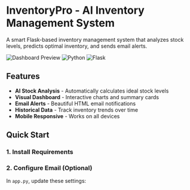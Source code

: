 # InventoryPro - AI Inventory Management System

A smart Flask-based inventory management system that analyzes stock levels, predicts optimal inventory, and sends email alerts.

![Dashboard Preview](https://img.shields.io/badge/Status-Production%20Ready-brightgreen)
![Python](https://img.shields.io/badge/Python-3.7%2B-blue)
![Flask](https://img.shields.io/badge/Flask-2.0%2B-lightgrey)

## Features

- **AI Stock Analysis** - Automatically calculates ideal stock levels
- **Visual Dashboard** - Interactive charts and summary cards
- **Email Alerts** - Beautiful HTML email notifications
- **Historical Data** - Track inventory trends over time
- **Mobile Responsive** - Works on all devices

## Quick Start

### 1. Install Requirements

### 2. Configure Email (Optional)
In `app.py`, update these settings:
